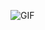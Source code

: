 
![GIF](https://media2.giphy.com/media/ZVZTD5kaMZ2d7EEfRn/giphy.gif?cid=6c09b95278acacb6e664ec563a0a7d34703ddd67e14596bf&rid=giphy.gif&ct=s)
